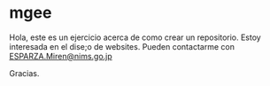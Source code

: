 # mgee

Hola, este es un ejercicio acerca de como crear un repositorio.
Estoy interesada en el dise;o de websites.
Pueden contactarme con ESPARZA.Miren@nims.go.jp

Gracias.
